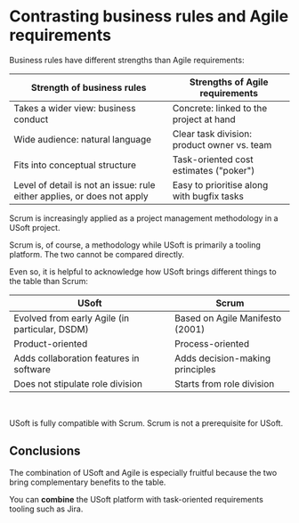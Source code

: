 # Contrasting business rules and Agile requirements

Business rules have different strengths than Agile requirements:

|**Strength of business rules**|**Strengths of Agile requirements**|
|--------|--------|
|Takes a wider view: business conduct|Concrete: linked to the project at hand|
|Wide audience: natural language|Clear task division: product owner vs. team|
|Fits into conceptual structure|Task-oriented cost estimates ("poker")|
|Level of detail is not an issue: rule either applies, or does not apply|Easy to prioritise along with bugfix tasks|



Scrum is increasingly applied as a project management methodology in a USoft project.

Scrum is, of course, a methodology while USoft is primarily a tooling platform. The two cannot be compared directly.

Even so, it is helpful to acknowledge how USoft brings different things to the table than Scrum:

|**USoft**|**Scrum**|
|--------|--------|
|Evolved from early Agile (in particular, DSDM)|Based on Agile Manifesto (2001)|
|Product-oriented|Process-oriented|
|Adds collaboration features in software|Adds decision-making principles|
|Does not stipulate role division|Starts from role division|



 

USoft is fully compatible with Scrum. Scrum is not a prerequisite for USoft.

## Conclusions

The combination of USoft and Agile is especially fruitful because the two bring complementary benefits to the table.

You can **combine** the USoft platform with task-oriented requirements tooling such as Jira.